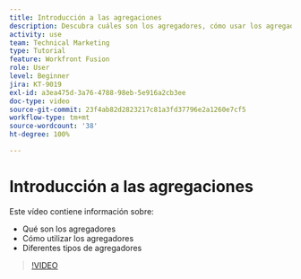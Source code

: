 ```yaml
---
title: Introducción a las agregaciones
description: Descubra cuáles son los agregadores, cómo usar los agregadores y los distintos tipos de agregadores en  [!DNL Adobe Workfront Fusion].
activity: use
team: Technical Marketing
type: Tutorial
feature: Workfront Fusion
role: User
level: Beginner
jira: KT-9019
exl-id: a3ea475d-3a76-4788-98eb-5e916a2cb3ee
doc-type: video
source-git-commit: 23f4ab82d2823217c81a3fd37796e2a1260e7cf5
workflow-type: tm+mt
source-wordcount: '38'
ht-degree: 100%

---
```


# Introducción a las agregaciones

Este vídeo contiene información sobre:

* Qué son los agregadores
* Cómo utilizar los agregadores
* Diferentes tipos de agregadores

>[!VIDEO](https://video.tv.adobe.com/v/335279/?quality=12&learn=on)
